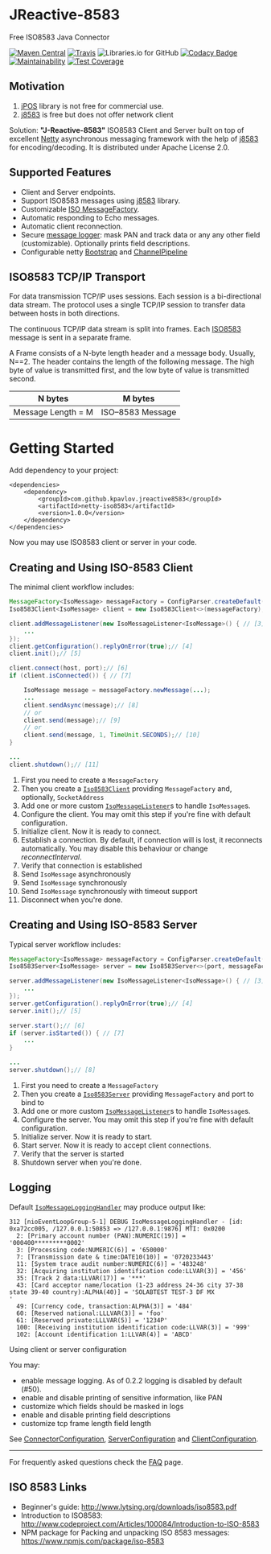# JReactive-8583

Free ISO8583 Java Connector

[![Maven Central](https://img.shields.io/maven-central/v/com.github.kpavlov.jreactive8583/netty-iso8583.svg?label=Maven%20Central)](https://search.maven.org/search?q=g:%22com.github.kpavlov.jreactive8583%22%20AND%20a:%22netty-iso8583%22)
[![Travis](https://img.shields.io/travis/kpavlov/jreactive-8583/master.svg?maxAge=2592000)](https://travis-ci.org/kpavlov/jreactive-8583)
![Libraries.io for GitHub](https://img.shields.io/librariesio/github/kpavlov/jreactive-8583.svg?maxAge=2592000)
[![Codacy Badge](https://api.codacy.com/project/badge/Grade/c8d9680f5cae470ea7cbb152e1134ef5)](https://www.codacy.com/app/kpavlov/jreactive-8583?utm_source=github.com&amp;utm_medium=referral&amp;utm_content=kpavlov/jreactive-8583&amp;utm_campaign=Badge_Grade)
[![Maintainability](https://api.codeclimate.com/v1/badges/56e9f30962b0cbd97ed7/maintainability)](https://codeclimate.com/github/kpavlov/jreactive-8583/maintainability)
[![Test Coverage](https://api.codeclimate.com/v1/badges/56e9f30962b0cbd97ed7/test_coverage)](https://codeclimate.com/github/kpavlov/jreactive-8583/test_coverage)

## Motivation

1. [jPOS][jpos] library is not free for commercial use.
2. [j8583][j8583] is free but does not offer network client

Solution: **"J-Reactive-8583"** ISO8583 Client and Server built on top of excellent [Netty][netty] asynchronous messaging framework with the help of [j8583][j8583] for encoding/decoding. It is distributed under Apache License 2.0.

## Supported Features

* Client and Server endpoints.
* Support ISO8583 messages using [j8583][j8583] library.
* Customizable [ISO MessageFactory][j8583-message-factory].
* Automatic responding to Echo messages.
* Automatic client reconnection.
* Secure [message logger](https://github.com/kpavlov/jreactive-8583/blob/master/src/main/java/com/github/kpavlov/jreactive8583/netty/pipeline/IsoMessageLoggingHandler.java): mask PAN and track data or any any other field (customizable). Optionally prints field descriptions.
 * Configurable netty [Bootstrap](https://github.com/netty/netty/blob/master/transport/src/main/java/io/netty/bootstrap/Bootstrap.java) and [ChannelPipeline](https://github.com/netty/netty/blob/master/transport/src/main/java/io/netty/channel/ChannelPipeline.java)

## ISO8583 TCP/IP Transport

For data transmission TCP/IP uses sessions.
Each session is a bi-directional data stream.
The protocol uses a single TCP/IP session to transfer data between hosts in both directions.

The continuous TCP/IP data stream is split into frames.
Each [ISO8583][iso8583] message is sent in a separate frame.

A Frame consists of a N-byte length header and a message body.
Usually, N==2.
The header contains the length of the following message.
The high byte of value is transmitted first, and the low byte of value is transmitted second.

| N bytes            | M bytes            |
| ------------------ | ------------------ |
| Message Length = M | ISO–8583 Message   |

# Getting Started

Add dependency to your project:

    <dependencies>
        <dependency>
            <groupId>com.github.kpavlov.jreactive8583</groupId>
            <artifactId>netty-iso8583</artifactId>
            <version>1.0.0</version>
        </dependency>
    </dependencies>

Now you may use ISO8583 client or server in your code.

## Creating and Using ISO-8583 Client

The minimal client workflow includes:

~~~java
MessageFactory<IsoMessage> messageFactory = ConfigParser.createDefault();// [1]
Iso8583Client<IsoMessage> client = new Iso8583Client<>(messageFactory);// [2]

client.addMessageListener(new IsoMessageListener<IsoMessage>() { // [3]
    ...
});
client.getConfiguration().replyOnError(true);// [4]
client.init();// [5]

client.connect(host, port);// [6]
if (client.isConnected()) { // [7]

    IsoMessage message = messageFactory.newMessage(...);
    ...
    client.sendAsync(message);// [8]
    // or
    client.send(message);// [9]
    // or
    client.send(message, 1, TimeUnit.SECONDS);// [10]
}

...
client.shutdown();// [11]
~~~

1. First you need to create a `MessageFactory`
2. Then you create a [`Iso8583Client`][Iso8583Client] providing `MessageFactory` and, optionally, `SocketAddress`
3. Add one or more custom [`IsoMessageListener`][IsoMessageListener]s to handle `IsoMessage`s.
4. Configure the client. You may omit this step if you're fine with default configuration.
5. Initialize client. Now it is ready to connect.
6. Establish a connection. By default, if connection will is lost, it reconnects automatically. You may disable this behaviour or change _reconnectInterval_.
7. Verify that connection is established
8. Send `IsoMessage` asynchronously
9. Send `IsoMessage` synchronously
10. Send `IsoMessage` synchronously with timeout support
11. Disconnect when you're done.

## Creating and Using ISO-8583 Server

Typical server workflow includes:

~~~java
MessageFactory<IsoMessage> messageFactory = ConfigParser.createDefault();// [1]
Iso8583Server<IsoMessage> server = new Iso8583Server<>(port, messageFactory);// [2]

server.addMessageListener(new IsoMessageListener<IsoMessage>() { // [3]
    ...
});
server.getConfiguration().replyOnError(true);// [4]
server.init();// [5]

server.start();// [6]
if (server.isStarted()) { // [7]
    ...
}

...
server.shutdown();// [8]
~~~

1. First you need to create a `MessageFactory`
2. Then you create a [`Iso8583Server`][Iso8583Server] providing `MessageFactory` and port to bind to
3. Add one or more custom [`IsoMessageListener`][IsoMessageListener]s to handle `IsoMessage`s.
4. Configure the server. You may omit this step if you're fine with default configuration.
5. Initialize server. Now it is ready to start.
6. Start server. Now it is ready to accept client connections.
7. Verify that the server is started
9. Shutdown server when you're done.

## Logging

Default [`IsoMessageLoggingHandler`][IsoMessageLoggingHandler] may produce output like:

    312 [nioEventLoopGroup-5-1] DEBUG IsoMessageLoggingHandler - [id: 0xa72cc005, /127.0.0.1:50853 => /127.0.0.1:9876] MTI: 0x0200
      2: [Primary account number (PAN):NUMERIC(19)] = '000400*********0002'
      3: [Processing code:NUMERIC(6)] = '650000'
      7: [Transmission date & time:DATE10(10)] = '0720233443'
      11: [System trace audit number:NUMERIC(6)] = '483248'
      32: [Acquiring institution identification code:LLVAR(3)] = '456'
      35: [Track 2 data:LLVAR(17)] = '***'
      43: [Card acceptor name/location (1-23 address 24-36 city 37-38 state 39-40 country):ALPHA(40)] = 'SOLABTEST TEST-3 DF MX                  '
      49: [Currency code, transaction:ALPHA(3)] = '484'
      60: [Reserved national:LLLVAR(3)] = 'foo'
      61: [Reserved private:LLLVAR(5)] = '1234P'
      100: [Receiving institution identification code:LLVAR(3)] = '999'
      102: [Account identification 1:LLVAR(4)] = 'ABCD'

Using client or server configuration

You may:

- enable message logging. As of 0.2.2 logging is disabled by default (#50).
- enable and disable printing of sensitive information, like PAN
- customize which fields should be masked in logs
- enable and disable printing field descriptions
- customize tcp frame length field length

See
[ConnectorConfiguration](./src/main/java/com/github/kpavlov/jreactive8583/ConnectorConfiguration.java),
[ServerConfiguration](./src/main/java/com/github/kpavlov/jreactive8583/server/ServerConfiguration.java) and
[ClientConfiguration](./src/main/java/com/github/kpavlov/jreactive8583/client/ClientConfiguration.java).

---
For frequently asked questions check the [FAQ](https://github.com/kpavlov/jreactive-8583/wiki/FAQ) page.

## ISO 8583 Links

- Beginner's guide: http://www.lytsing.org/downloads/iso8583.pdf
- Introduction to ISO8583: http://www.codeproject.com/Articles/100084/Introduction-to-ISO-8583
- NPM package for Packing and unpacking ISO 8583 messages: https://www.npmjs.com/package/iso-8583

[iso8583]: https://en.wikipedia.org/wiki/ISO_8583
[iso-examples]: https://github.com/beckerdo/ISO-8583-Examples "Some payments processing examples"
[j8583-example]: https://krishnarag.wordpress.com/2014/06/18/iso-8583-j8583-java-library/
[j8583]: https://bitbucket.org/chochos/j8583 "Java implementation of the ISO8583 protocol."
[j8583-message-factory]: https://github.com/chochos/j8583/blob/master/src/main/java/com/solab/iso8583/IsoMessage.java
[jpos]: http://jpos.org
[netty]: https://netty.io

[Iso8583Client]: https://github.com/kpavlov/jreactive-8583/blob/master/src/main/java/com/github/kpavlov/jreactive8583/client/Iso8583Client.java
[Iso8583Server]: https://github.com/kpavlov/jreactive-8583/blob/master/src/main/java/com/github/kpavlov/jreactive8583/server/Iso8583Server.java
[IsoMessageListener]: https://github.com/kpavlov/jreactive-8583/blob/master/src/main/java/com/github/kpavlov/jreactive8583/IsoMessageListener.java
[IsoMessageLoggingHandler]: https://github.com/kpavlov/jreactive-8583/blob/master/src/main/java/com/github/kpavlov/jreactive8583/netty/pipeline/IsoMessageLoggingHandler.java
